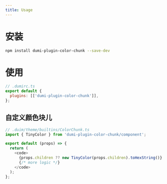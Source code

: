```yaml
---
title: Usage
---
```


# 安装

```bash
npm install dumi-plugin-color-chunk --save-dev
```

# 使用

```js {4} | pure
// .dumirc.ts
export default {
  plugins: [['dumi-plugin-color-chunk']],
};
```

## 自定义颜色块儿

```js | pure
// .duim/theme/builtins/ColorChunk.ts
import { TinyColor } from 'dumi-plugin-color-chunk/component';

export default (props) => {
  return (
    <code>
      {props.children ?? new TinyColor(props.children).toHexString()}
      {/* more logic */}
    </code>
  );
};
```

